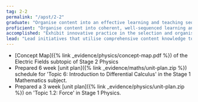 ```yaml
---
tag: 2-2
permalink: "/apst/2-2"
graduate: "Organise content into an effective learning and teaching sequence."
proficient: "Organise content into coherent, well-sequenced learning and teaching programs."
accomplished: "Exhibit innovative practice in the selection and organisation of content and delivery of learning and teaching programs."
lead: "Lead initiatives that utilise comprehensive content knowledge to improve the selection and sequencing of content into coherently organised learning and teaching programs"
---
```

* [Concept Map]({% link _evidence/physics/concept-map.pdf %}) of the Electric Fields subtopic of Stage 2 Physics
* Prepared 6 week [unit plan]({% link _evidence/maths/unit-plan.zip %}) schedule for 'Topic 6: Introduction to Differential Calculus' in the Stage 1 Mathematics subject.
* Prepared a 3 week [unit plan]({% link _evidence/physics/unit-plan.zip %}) on 'Topic 1.2: Force' in Stage 1 Physics.
